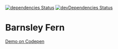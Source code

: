 [![dependencies Status](https://david-dm.org/marcobiedermann/playground/status.svg?path=fractals/barnsley-fern/barnsley-fern)](https://david-dm.org/marcobiedermann/playground?path=fractals/barnsley-fern/barnsley-fern) [![devDependencies Status](https://david-dm.org/marcobiedermann/playground/dev-status.svg?path=fractals/barnsley-fern/barnsley-fern)](https://david-dm.org/marcobiedermann/playground?path=fractals/barnsley-fern/barnsley-fern&type=dev)

# Barnsley Fern

[Demo on Codepen](http://codepen.io/marcobiedermann/pen/JRWqLd)
